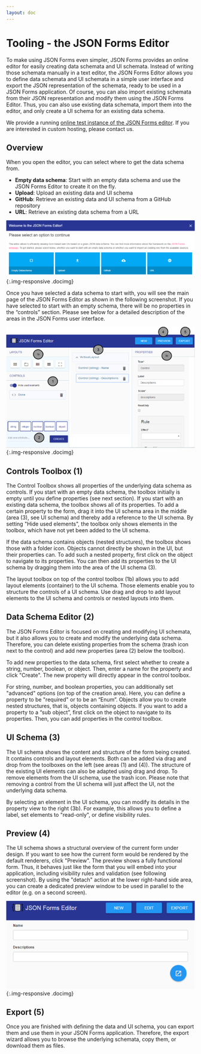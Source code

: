 ```yaml
---
layout: doc
---
```

Tooling - the JSON Forms Editor
===============================

To make using JSON Forms even simpler, JSON Forms provides an online editor for easily creating data schemata and UI schemata. Instead of writing those schemata manually in a text editor, the JSON Forms Editor allows you to define data schemata and UI schemata in a simple user interface and export the JSON representation of the schemata, ready to be used in a JSON Forms application. Of course, you can also import existing schemata from their JSON representation and modify them using the JSON Forms Editor. Thus, you can also use existing data schemata, import them into the editor, and only create a UI schema for an existing data schema.

We provide a running [online test instance of the JSON Forms editor](http://jsonforms-editor.eclipsesource.com). If you are interested in custom hosting, please contact us.

Overview
--------

When you open the editor, you can select where to get the data schema from.

- **Empty data schema**: Start with an empty data schema and use the JSON Forms Editor to create it on the fly.
- **Upload**: Upload an existing data and UI schema
- **GitHub**: Retrieve an existing data and UI schema from a GitHub repository
- **URL**: Retrieve an existing data schema from a URL

![Dialog for new data schema](images/docs/jsonformseditor.newschema.png){:.img-responsive .docimg}

Once you have selected a data schema to start with, you will see the main page of the JSON Forms Editor as shown in the following screenshot. If you have selected to start with an empty schema, there will be no properties in the “controls” section. Please see below for a detailed description of the areas in the JSON Forms user interface.

![Dialog for new data schema](images/docs/jsonformseditor.editoroverview.png){:.img-responsive .docimg}

Controls Toolbox (1)
---------------------

The Control Toolbox shows all properties of the underlying data schema as controls. If you start with an empty data schema, the toolbox initially is empty until you define properties (see next section). If you start with an existing data schema, the toolbox shows all of its properties. To add a certain property to the form, drag it into the UI schema area in the middle (area (3), see UI schema) and thereby add a reference to the UI schema. By setting "Hide used elements", the toolbox only shows elements in the toolbox, which have not yet been added to the UI schema.

If the data schema contains objects (nested structures), the toolbox shows those with a folder icon. Objects cannot directly be shown in the UI, but their properties can. To add such a nested property, first click on the object to navigate to its properties. You can then add its properties to the UI schema by dragging them into the area of the UI schema (3).

The layout toolbox on top of the control toolbox (1b) allows you to add layout elements (container) to the UI schema. Those elements enable you to structure the controls of a UI schema. Use drag and drop to add layout elements to the UI schema and controls or nested layouts into them.

Data Schema Editor (2)
-----------------------

The JSON Forms Editor is focused on creating and modifying UI schemata, but it also allows you to create and modify the underlying data schema. Therefore, you can delete existing properties from the schema (trash icon next to the control) and add new properties (area (2) below the toolbox).

To add new properties to the data schema, first select whether to create a string, number, boolean, or object. Then, enter a name for the property and click "Create". The new property will directly appear in the control toolbox.

For string, number, and boolean properties, you can additionally set "advanced" options (on top of the creation area). Here, you can define a property to be "required" or to be an “Enum”. Objects allow you to create nested structures, that is, objects containing objects. If you want to add a property to a “sub object”, first click on the object to navigate to its properties. Then, you can add properties in the control toolbox.

UI Schema (3)
--------------

The UI schema shows the content and structure of the form being created. It contains controls and layout elements. Both can be added via drag and drop from the toolboxes on the left (see areas (1) and (4)). The structure of the existing UI elements can also be adapted using drag and drop. To remove elements from the UI schema, use the trash icon. Please note that removing a control from the UI schema will just affect the UI, not the underlying data schema.

By selecting an element in the UI schema, you can modify its details in the property view to the right (3b). For example, this allows you to define a label, set elements to "read-only", or define visibility rules.

Preview (4)
------------

The UI schema shows a structural overview of the current form under design. If you want to see how the current form would be rendered by the default renderers, click "Preview". The preview shows a fully functional form. Thus, it behaves just like the form that you will embed into your application, including visibility rules and validation (see following screenshot). By using the "detach" action at the lower right-hand side area, you can create a dedicated preview window to be used in parallel to the editor (e.g. on a second screen).

![Preview of a UI Schema](images/docs/jsonformseditor.preview.png){:.img-responsive .docimg}

Export (5)
-----------

Once you are finished with defining the data and UI schema, you can export them and use them in your JSON Forms application. Therefore, the export wizard allows you to browse the underlying schemata, copy them, or download them as files.
